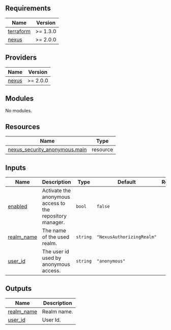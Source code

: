 ## Requirements

| Name | Version |
|------|---------|
| <a name="requirement_terraform"></a> [terraform](#requirement\_terraform) | >= 1.3.0 |
| <a name="requirement_nexus"></a> [nexus](#requirement\_nexus) | >= 2.0.0 |

## Providers

| Name | Version |
|------|---------|
| <a name="provider_nexus"></a> [nexus](#provider\_nexus) | >= 2.0.0 |

## Modules

No modules.

## Resources

| Name | Type |
|------|------|
| [nexus_security_anonymous.main](https://registry.terraform.io/providers/datadrivers/nexus/latest/docs/resources/security_anonymous) | resource |

## Inputs

| Name | Description | Type | Default | Required |
|------|-------------|------|---------|:--------:|
| <a name="input_enabled"></a> [enabled](#input\_enabled) | Activate the anonymous access to the repository manager. | `bool` | `false` | no |
| <a name="input_realm_name"></a> [realm\_name](#input\_realm\_name) | The name of the used realm. | `string` | `"NexusAuthorizingRealm"` | no |
| <a name="input_user_id"></a> [user\_id](#input\_user\_id) | The user id used by anonymous access. | `string` | `"anonymous"` | no |

## Outputs

| Name | Description |
|------|-------------|
| <a name="output_realm_name"></a> [realm\_name](#output\_realm\_name) | Realm name. |
| <a name="output_user_id"></a> [user\_id](#output\_user\_id) | User Id. |
